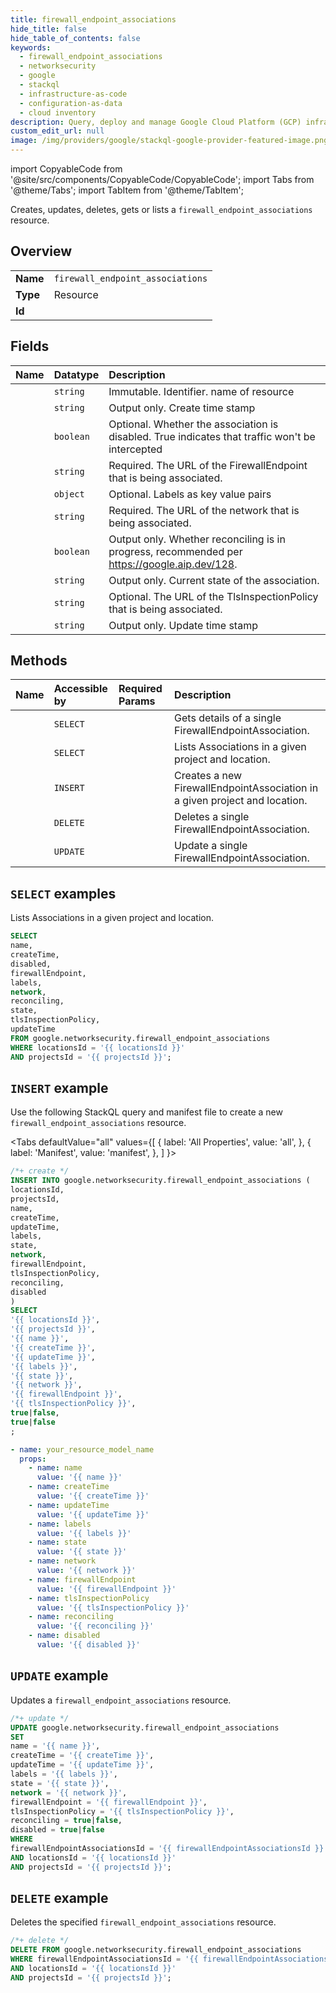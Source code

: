 ```yaml
---
title: firewall_endpoint_associations
hide_title: false
hide_table_of_contents: false
keywords:
  - firewall_endpoint_associations
  - networksecurity
  - google
  - stackql
  - infrastructure-as-code
  - configuration-as-data
  - cloud inventory
description: Query, deploy and manage Google Cloud Platform (GCP) infrastructure and resources using SQL
custom_edit_url: null
image: /img/providers/google/stackql-google-provider-featured-image.png
---
```


import CopyableCode from '@site/src/components/CopyableCode/CopyableCode';
import Tabs from '@theme/Tabs';
import TabItem from '@theme/TabItem';

Creates, updates, deletes, gets or lists a <code>firewall_endpoint_associations</code> resource.

## Overview
<table><tbody>
<tr><td><b>Name</b></td><td><code>firewall_endpoint_associations</code></td></tr>
<tr><td><b>Type</b></td><td>Resource</td></tr>
<tr><td><b>Id</b></td><td><CopyableCode code="google.networksecurity.firewall_endpoint_associations" /></td></tr>
</tbody></table>

## Fields
| Name | Datatype | Description |
|:-----|:---------|:------------|
| <CopyableCode code="name" /> | `string` | Immutable. Identifier. name of resource |
| <CopyableCode code="createTime" /> | `string` | Output only. Create time stamp |
| <CopyableCode code="disabled" /> | `boolean` | Optional. Whether the association is disabled. True indicates that traffic won't be intercepted |
| <CopyableCode code="firewallEndpoint" /> | `string` | Required. The URL of the FirewallEndpoint that is being associated. |
| <CopyableCode code="labels" /> | `object` | Optional. Labels as key value pairs |
| <CopyableCode code="network" /> | `string` | Required. The URL of the network that is being associated. |
| <CopyableCode code="reconciling" /> | `boolean` | Output only. Whether reconciling is in progress, recommended per https://google.aip.dev/128. |
| <CopyableCode code="state" /> | `string` | Output only. Current state of the association. |
| <CopyableCode code="tlsInspectionPolicy" /> | `string` | Optional. The URL of the TlsInspectionPolicy that is being associated. |
| <CopyableCode code="updateTime" /> | `string` | Output only. Update time stamp |

## Methods
| Name | Accessible by | Required Params | Description |
|:-----|:--------------|:----------------|:------------|
| <CopyableCode code="projects_locations_firewall_endpoint_associations_get" /> | `SELECT` | <CopyableCode code="firewallEndpointAssociationsId, locationsId, projectsId" /> | Gets details of a single FirewallEndpointAssociation. |
| <CopyableCode code="projects_locations_firewall_endpoint_associations_list" /> | `SELECT` | <CopyableCode code="locationsId, projectsId" /> | Lists Associations in a given project and location. |
| <CopyableCode code="projects_locations_firewall_endpoint_associations_create" /> | `INSERT` | <CopyableCode code="locationsId, projectsId" /> | Creates a new FirewallEndpointAssociation in a given project and location. |
| <CopyableCode code="projects_locations_firewall_endpoint_associations_delete" /> | `DELETE` | <CopyableCode code="firewallEndpointAssociationsId, locationsId, projectsId" /> | Deletes a single FirewallEndpointAssociation. |
| <CopyableCode code="projects_locations_firewall_endpoint_associations_patch" /> | `UPDATE` | <CopyableCode code="firewallEndpointAssociationsId, locationsId, projectsId" /> | Update a single FirewallEndpointAssociation. |

## `SELECT` examples

Lists Associations in a given project and location.

```sql
SELECT
name,
createTime,
disabled,
firewallEndpoint,
labels,
network,
reconciling,
state,
tlsInspectionPolicy,
updateTime
FROM google.networksecurity.firewall_endpoint_associations
WHERE locationsId = '{{ locationsId }}'
AND projectsId = '{{ projectsId }}'; 
```

## `INSERT` example

Use the following StackQL query and manifest file to create a new <code>firewall_endpoint_associations</code> resource.

<Tabs
    defaultValue="all"
    values={[
        { label: 'All Properties', value: 'all', },
        { label: 'Manifest', value: 'manifest', },
    ]
}>
<TabItem value="all">

```sql
/*+ create */
INSERT INTO google.networksecurity.firewall_endpoint_associations (
locationsId,
projectsId,
name,
createTime,
updateTime,
labels,
state,
network,
firewallEndpoint,
tlsInspectionPolicy,
reconciling,
disabled
)
SELECT 
'{{ locationsId }}',
'{{ projectsId }}',
'{{ name }}',
'{{ createTime }}',
'{{ updateTime }}',
'{{ labels }}',
'{{ state }}',
'{{ network }}',
'{{ firewallEndpoint }}',
'{{ tlsInspectionPolicy }}',
true|false,
true|false
;
```
</TabItem>
<TabItem value="manifest">

```yaml
- name: your_resource_model_name
  props:
    - name: name
      value: '{{ name }}'
    - name: createTime
      value: '{{ createTime }}'
    - name: updateTime
      value: '{{ updateTime }}'
    - name: labels
      value: '{{ labels }}'
    - name: state
      value: '{{ state }}'
    - name: network
      value: '{{ network }}'
    - name: firewallEndpoint
      value: '{{ firewallEndpoint }}'
    - name: tlsInspectionPolicy
      value: '{{ tlsInspectionPolicy }}'
    - name: reconciling
      value: '{{ reconciling }}'
    - name: disabled
      value: '{{ disabled }}'

```
</TabItem>
</Tabs>

## `UPDATE` example

Updates a <code>firewall_endpoint_associations</code> resource.

```sql
/*+ update */
UPDATE google.networksecurity.firewall_endpoint_associations
SET 
name = '{{ name }}',
createTime = '{{ createTime }}',
updateTime = '{{ updateTime }}',
labels = '{{ labels }}',
state = '{{ state }}',
network = '{{ network }}',
firewallEndpoint = '{{ firewallEndpoint }}',
tlsInspectionPolicy = '{{ tlsInspectionPolicy }}',
reconciling = true|false,
disabled = true|false
WHERE 
firewallEndpointAssociationsId = '{{ firewallEndpointAssociationsId }}'
AND locationsId = '{{ locationsId }}'
AND projectsId = '{{ projectsId }}';
```

## `DELETE` example

Deletes the specified <code>firewall_endpoint_associations</code> resource.

```sql
/*+ delete */
DELETE FROM google.networksecurity.firewall_endpoint_associations
WHERE firewallEndpointAssociationsId = '{{ firewallEndpointAssociationsId }}'
AND locationsId = '{{ locationsId }}'
AND projectsId = '{{ projectsId }}';
```
